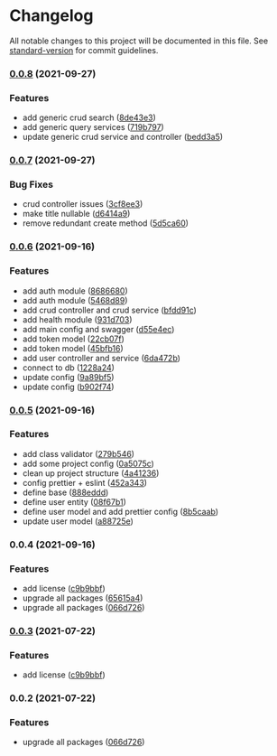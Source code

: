 # Changelog

All notable changes to this project will be documented in this file. See [standard-version](https://github.com/conventional-changelog/standard-version) for commit guidelines.

### [0.0.8](https://github.com/MRdevX/nestjs-microservice-kit/compare/v0.0.7...v0.0.8) (2021-09-27)


### Features

* add generic crud search ([8de43e3](https://github.com/MRdevX/nestjs-microservice-kit/commit/8de43e3f31834c736923dfe9c5158938b59bfee5))
* add generic query services ([719b797](https://github.com/MRdevX/nestjs-microservice-kit/commit/719b79786d809e0dfd466190efb3abfbeb1dc36d))
* update generic crud service and controller ([bedd3a5](https://github.com/MRdevX/nestjs-microservice-kit/commit/bedd3a56b5058e6d8a95abbad2ab50ebeb2e09bc))

### [0.0.7](https://github.com/MRdevX/nestjs-microservice-kit/compare/v0.0.6...v0.0.7) (2021-09-27)


### Bug Fixes

* crud controller issues ([3cf8ee3](https://github.com/MRdevX/nestjs-microservice-kit/commit/3cf8ee30a65cab1aa3c78dccaaabed0ad595265e))
* make title nullable ([d6414a9](https://github.com/MRdevX/nestjs-microservice-kit/commit/d6414a9e0b09771783fabe853675f506044fba17))
* remove redundant create method ([5d5ca60](https://github.com/MRdevX/nestjs-microservice-kit/commit/5d5ca603552f5ea10ab6dc3a311c89c238558f8f))

### [0.0.6](https://github.com/MRdevX/nestjs-microservice-kit/compare/v0.0.5...v0.0.6) (2021-09-16)


### Features

* add auth module ([8686680](https://github.com/MRdevX/nestjs-microservice-kit/commit/86866805d31bd41a55c0fb6a07fb81385fb96526))
* add auth module ([5468d89](https://github.com/MRdevX/nestjs-microservice-kit/commit/5468d89e4876889ea8f4b3d80f4bcee4d10f9335))
* add crud controller and crud service ([bfdd91c](https://github.com/MRdevX/nestjs-microservice-kit/commit/bfdd91c094511057ed691745c61ccc1212ce83ce))
* add health module ([931d703](https://github.com/MRdevX/nestjs-microservice-kit/commit/931d70310fb86472f378c05892b0ac41cc31dc6c))
* add main config and swagger ([d55e4ec](https://github.com/MRdevX/nestjs-microservice-kit/commit/d55e4ec784ce059a130e726d5140991bf8ea5515))
* add token model ([22cb07f](https://github.com/MRdevX/nestjs-microservice-kit/commit/22cb07fce9671f223385911abc539a8163ea4afe))
* add token model ([45bfb16](https://github.com/MRdevX/nestjs-microservice-kit/commit/45bfb169425710eb8933a300bd4d0d606429a078))
* add user controller and service ([6da472b](https://github.com/MRdevX/nestjs-microservice-kit/commit/6da472bf83c26be911dfa2eac7434b895f41a5b5))
* connect to db ([1228a24](https://github.com/MRdevX/nestjs-microservice-kit/commit/1228a244852ef5190d56a365a041905c44159dad))
* update config ([9a89bf5](https://github.com/MRdevX/nestjs-microservice-kit/commit/9a89bf5748becd69d7bde1de5f6bd832783dde58))
* update config ([b902f74](https://github.com/MRdevX/nestjs-microservice-kit/commit/b902f7462e7ac835efad37d1c9c87ad9b5be8480))

### [0.0.5](https://github.com/MRdevX/nestjs-microservice-kit/compare/v0.0.4...v0.0.5) (2021-09-16)


### Features

* add class validator ([279b546](https://github.com/MRdevX/nestjs-microservice-kit/commit/279b5464b55b27c3b304a3bef9912e3241a32c06))
* add some project config ([0a5075c](https://github.com/MRdevX/nestjs-microservice-kit/commit/0a5075ce4f4230855f981d8ae95e72446ad68c64))
* clean up project structure ([4a41236](https://github.com/MRdevX/nestjs-microservice-kit/commit/4a4123692a38efc55a35fe5a57cd332bca9957ac))
* config prettier + eslint ([452a343](https://github.com/MRdevX/nestjs-microservice-kit/commit/452a3436bb90cf7367efa98cdcf4a91c8f1e2d69))
* define base ([888eddd](https://github.com/MRdevX/nestjs-microservice-kit/commit/888edddeac12092d60d3187340d950d6ea449307))
* define user entity ([08f67b1](https://github.com/MRdevX/nestjs-microservice-kit/commit/08f67b1f90ca008f1fd742901ca24743fac9a7ec))
* define user model and add prettier config ([8b5caab](https://github.com/MRdevX/nestjs-microservice-kit/commit/8b5caab502c6aea08e7e18b064ec941e05d22e0c))
* update user model ([a88725e](https://github.com/MRdevX/nestjs-microservice-kit/commit/a88725e7bdd89f102ae9bb6816a2643339e68044))

### 0.0.4 (2021-09-16)


### Features

* add license ([c9b9bbf](https://github.com/MRdevX/nestjs-microservice-kit/commit/c9b9bbf60aa0da53eb8c773f7c21e491c3c501a1))
* upgrade all packages ([65615a4](https://github.com/MRdevX/nestjs-microservice-kit/commit/65615a4415480c36798c2a436eedf5192c538027))
* upgrade all packages ([066d726](https://github.com/MRdevX/nestjs-microservice-kit/commit/066d72678c2b5c3ab3eb35c0f53763456ad066f4))

### [0.0.3](https://github.com/MRdevX/nestjs-microservice-kit/compare/v0.0.2...v0.0.3) (2021-07-22)


### Features

* add license ([c9b9bbf](https://github.com/MRdevX/nestjs-microservice-kit/commit/c9b9bbf60aa0da53eb8c773f7c21e491c3c501a1))

### 0.0.2 (2021-07-22)


### Features

* upgrade all packages ([066d726](https://github.com/MRdevX/nestjs-microservice-kit/commit/066d72678c2b5c3ab3eb35c0f53763456ad066f4))
